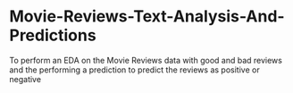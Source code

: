 # Movie-Reviews-Text-Analysis-And-Predictions
To perform an EDA on the Movie Reviews data with good and bad reviews and the performing a prediction to predict the reviews as positive or negative
